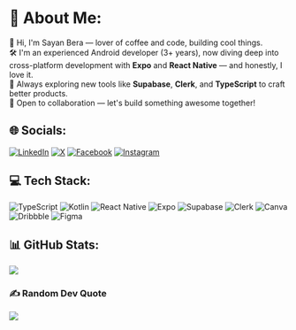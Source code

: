 # 💫 About Me:
👋 Hi, I'm Sayan Bera — lover of coffee and code, building cool things.  
🛠️ I'm an experienced Android developer (3+ years), now diving deep into cross-platform development with **Expo** and **React Native** — and honestly, I love it.  
🌱 Always exploring new tools like **Supabase**, **Clerk**, and **TypeScript** to craft better products.  
📩 Open to collaboration — let's build something awesome together!

## 🌐 Socials:
[![LinkedIn](https://img.shields.io/badge/LinkedIn-%230077B5.svg?logo=linkedin&logoColor=white)](https://linkedin.com/in/sayandbera)  [![X](https://img.shields.io/badge/X-black.svg?logo=X&logoColor=white)](https://x.com/sayandbera)  [![Facebook](https://img.shields.io/badge/Facebook-%231877F2.svg?logo=Facebook&logoColor=white)](https://facebook.com/sayandbera)  [![Instagram](https://img.shields.io/badge/Instagram-%23E4405F.svg?logo=Instagram&logoColor=white)](https://instagram.com/sayandbera)

## 💻 Tech Stack:
![TypeScript](https://img.shields.io/badge/typescript-%23007ACC.svg?style=for-the-badge&logo=typescript&logoColor=white)  ![Kotlin](https://img.shields.io/badge/kotlin-%237F52FF.svg?style=for-the-badge&logo=kotlin&logoColor=white)  ![React Native](https://img.shields.io/badge/react%20native-%2361DAFB.svg?style=for-the-badge&logo=react&logoColor=black)  ![Expo](https://img.shields.io/badge/expo-000020?style=for-the-badge&logo=expo&logoColor=white)  ![Supabase](https://img.shields.io/badge/Supabase-3ECF8E?style=for-the-badge&logo=supabase&logoColor=white)  ![Clerk](https://img.shields.io/badge/Clerk-3E4EFB?style=for-the-badge&logo=clerk&logoColor=white)  ![Canva](https://img.shields.io/badge/Canva-%2300C4CC.svg?style=for-the-badge&logo=Canva&logoColor=white)  ![Dribbble](https://img.shields.io/badge/Dribbble-EA4C89?style=for-the-badge&logo=dribbble&logoColor=white)  ![Figma](https://img.shields.io/badge/figma-%23F24E1E.svg?style=for-the-badge&logo=figma&logoColor=white)

## 📊 GitHub Stats:
![](https://github-readme-stats.vercel.app/api/top-langs/?username=sayandbera&theme=dark&hide_border=false&include_all_commits=true&count_private=true&layout=compact)

### ✍️ Random Dev Quote
![](https://quotes-github-readme.vercel.app/api?type=horizontal&theme=radical)

<!-- Proudly created with GPRM ( https://gprm.itsvg.in ) -->
